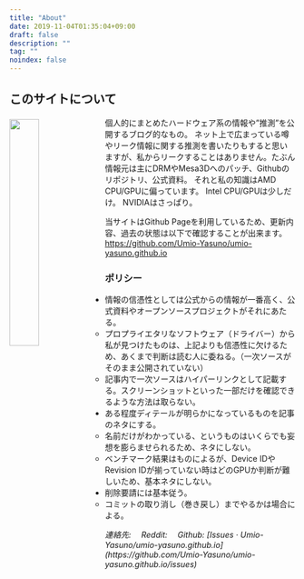 ```yaml
---
title: "About"
date: 2019-11-04T01:35:04+09:00
draft: false
description: ""
tag: ""
noindex: false
---
```


## このサイトについて
<img src="/image/site-image.png" style="width:32%; float:left; margin:.3em .5em 0 0">
個人的にまとめたハードウェア系の情報や”推測”を公開するブログ的なもの。  
ネット上で広まっている噂やリーク情報に関する推測を書いたりもすると思いますが、私からリークすることはありません。<span class="hide">たぶん</span>  
情報元は主にDRMやMesa3Dへのパッチ、Githubのリポジトリ、公式資料。  
それと私の知識はAMD CPU/GPUに偏っています。  
Intel CPU/GPUは少しだけ。  
NVIDIAはさっぱり。  

当サイトはGithub Pageを利用しているため、更新内容、過去の状態は以下で確認することが出来ます。  
<https://github.com/Umio-Yasuno/umio-yasuno.github.io>

### ポリシー

 * 情報の信憑性としては公式からの情報が一番高く、公式資料やオープンソースプロジェクトがそれにあたる。
 	* プロプライエタリなソフトウェア（ドライバー）から私が見つけたものは、上記よりも信憑性に欠けるため、あくまで判断は読む人に委ねる。（一次ソースがそのまま公開されていない） 
	* 記事内で一次ソースはハイパーリンクとして記載する。スクリーンショットといった一部だけを確認できるような方法は取らない。  
 * ある程度ディテールが明らかになっているものを記事のネタにする。
 	* 名前だけがわかっている、というものはいくらでも妄想を膨らませられるため、ネタにしない。
	* ベンチマーク結果はものによるが、Device IDやRevision IDが揃っていない時はどのGPUか判断が難しいため、基本ネタにしない。
 * 削除要請には基本従う。
 	* コミットの取り消し（巻き戻し）までやるかは場合による。

<address>
連絡先:  
&emsp;Reddit: <https://www.reddit.com/user/coelacanth_poor>  
&emsp;Github: [Issues · Umio-Yasuno/umio-yasuno.github.io](https://github.com/Umio-Yasuno/umio-yasuno.github.io/issues)  
</address>
<br>

<!--
The Cloths of Heaven

Had I the heaven's embroidered cloths,
Enwrought with golden and silver light,
The blue and the dim and the dark cloths
Of night and light and the half-light;
I would spread the cloths under your feet:
But I, being poor, have only my dreams;  
I have spread my dreams under your feet;  
Tread softly because you tread on my dreams.  

W. B. Yeats
-->
